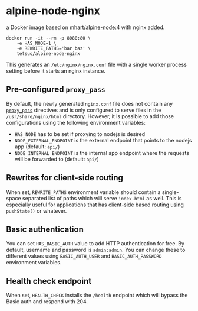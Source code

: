 # alpine-node-nginx

a Docker image based on [mhart/alpine-node:4](https://github.com/mhart/alpine-node) with nginx added.

```
docker run -it --rm -p 8080:80 \
	-e HAS_NODE=1 \
	-e REWRITE_PATHS='bar baz' \
	tetsuo/alpine-node-nginx
```

This generates an `/etc/nginx/nginx.conf` file with a single worker process setting before it starts an nginx instance.

## Pre-configured `proxy_pass`

By default, the newly generated `nginx.conf` file does not contain any [`proxy_pass`](http://nginx.org/en/docs/http/ngx_http_proxy_module.html#proxy_pass) directives and is only configured to serve files in the `/usr/share/nginx/html` directory. However, it is possible to add those configurations using the following environment variables:

- `HAS_NODE` has to be set if proxying to nodejs is desired
- `NODE_EXTERNAL_ENDPOINT` is the external endpoint that points to the nodejs app (default: `api/`)
- `NODE_INTERNAL_ENDPOINT` is the internal app endpoint where the requests will be forwarded to (default: `api/`)

## Rewrites for client-side routing

When set, `REWRITE_PATHS` environment variable should contain a single-space separated list of paths which will serve `index.html` as well. This is especially useful for applications that has client-side based routing using `pushState()` or whatever.

## Basic authentication

You can set `HAS_BASIC_AUTH` value to add HTTP authentication for free. By default, username and password is `admin:admin`. You can change these to different values using `BASIC_AUTH_USER` and `BASIC_AUTH_PASSWORD` environment variables.

## Health check endpoint

When set, `HEALTH_CHECK` installs the `/health` endpoint which will bypass the Basic auth and respond with 204.

